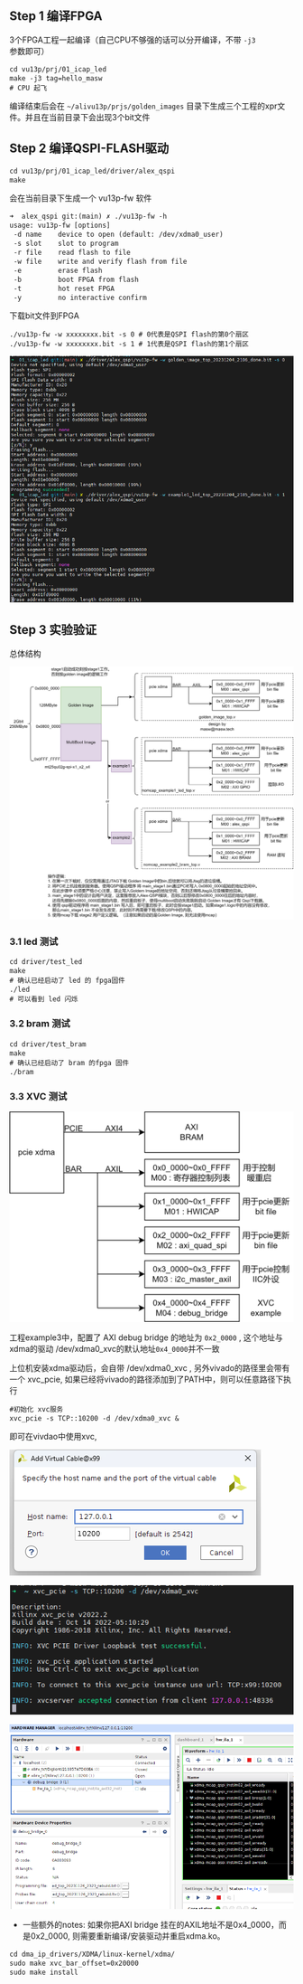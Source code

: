 
## Step 1  编译FPGA

3个FPGA工程一起编译（自己CPU不够强的话可以分开编译，不带 ```-j3``` 参数即可）


```shell
cd vu13p/prj/01_icap_led
make -j3 tag=hello_masw
# CPU 起飞
```

编译结束后会在 `~/alivu13p/prjs/golden_images` 目录下生成三个工程的xpr文件。并且在当前目录下会出现3个bit文件


## Step 2  编译QSPI-FLASH驱动

```shell
cd vu13p/prj/01_icap_led/driver/alex_qspi
make
```

会在当前目录下生成一个 vu13p-fw 软件

```shell
➜  alex_qspi git:(main) ✗ ./vu13p-fw -h
usage: vu13p-fw [options]
 -d name    device to open (default: /dev/xdma0_user)
 -s slot    slot to program
 -r file    read flash to file
 -w file    write and verify flash from file
 -e         erase flash
 -b         boot FPGA from flash
 -t         hot reset FPGA
 -y         no interactive confirm
```

下载bit文件到FPGA

```shell
./vu13p-fw -w xxxxxxxx.bit -s 0 # 0代表是QSPI flash的第0个扇区
./vu13p-fw -w xxxxxxxx.bit -s 1 # 1代表是QSPI flash的第1个扇区
```

![](./images/QQ20231205000804.png)

## Step 3 实验验证

总体结构

![](images/pcie_icap-Page-4.drawio.png)


### 3.1 led 测试

```
cd driver/test_led
make 
# 确认已经启动了 led 的 fpga固件
./led
# 可以看到 led 闪烁
```


### 3.2 bram 测试


```
cd driver/test_bram
make 
# 确认已经启动了 bram 的fpga 固件
./bram
```


### 3.3 XVC 测试

![](./images/pcie_icap.drawio.png)


工程example3中，配置了 AXI debug bridge 的地址为  `0x2_0000` , 这个地址与xdma的驱动 /dev/xdma0_xvc的默认地址`0x4_0000`并不一致

上位机安装xdma驱动后，会自带 /dev/xdma0_xvc , 另外vivado的路径里会带有一个 xvc_pcie, 如果已经将vivado的路径添加到了PATH中，则可以任意路径下执行 

```shell
#初始化 xvc服务
xvc_pcie -s TCP::10200 -d /dev/xdma0_xvc &
```

即可在vivdao中使用xvc, 


![](./images/opentarget.png)

![](./images/opentarget_2.png)

![](./images/opentarget_3.png)


* 一些额外的notes: 如果你把AXI bridge 挂在的AXIL地址不是0x4_0000，而是0x2_0000, 则需要重新编译/安装驱动并重启xdma.ko。 

```shell
cd dma_ip_drivers/XDMA/linux-kernel/xdma/
sudo make xvc_bar_offset=0x20000
sudo make install 
```








